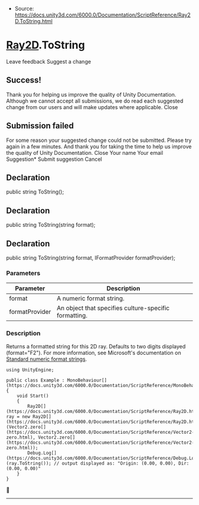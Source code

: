 * Source: https://docs.unity3d.com/6000.0/Documentation/ScriptReference/Ray2D.ToString.html

#  [Ray2D](https://docs.unity3d.com/6000.0/Documentation/ScriptReference/Ray2D.html).ToString
Leave feedback
Suggest a change
## Success!
Thank you for helping us improve the quality of Unity Documentation. Although we cannot accept all submissions, we do read each suggested change from our users and will make updates where applicable.
Close
## Submission failed
For some reason your suggested change could not be submitted. Please <a>try again</a> in a few minutes. And thank you for taking the time to help us improve the quality of Unity Documentation.
Close
Your name Your email Suggestion* Submit suggestion
Cancel
## Declaration
public string ToString(); 
## Declaration
public string ToString(string format); 
## Declaration
public string ToString(string format, IFormatProvider formatProvider); 
### Parameters
Parameter | Description  
---|---  
format | A numeric format string.  
formatProvider | An object that specifies culture-specific formatting.  
### Description
Returns a formatted string for this 2D ray.
Defaults to two digits displayed (format="F2"). For more information, see Microsoft's documentation on [Standard numeric format strings](https://docs.microsoft.com/en-us/dotnet/standard/base-types/standard-numeric-format-strings#FFormatString).
```
using UnityEngine;  
  
public class Example : MonoBehaviour[](https://docs.unity3d.com/6000.0/Documentation/ScriptReference/MonoBehaviour.html)
{
    void Start()
    {
        Ray2D[](https://docs.unity3d.com/6000.0/Documentation/ScriptReference/Ray2D.html) ray = new Ray2D[](https://docs.unity3d.com/6000.0/Documentation/ScriptReference/Ray2D.html)(Vector2.zero[](https://docs.unity3d.com/6000.0/Documentation/ScriptReference/Vector2-zero.html), Vector2.zero[](https://docs.unity3d.com/6000.0/Documentation/ScriptReference/Vector2-zero.html));
        Debug.Log[](https://docs.unity3d.com/6000.0/Documentation/ScriptReference/Debug.Log.html)(ray.ToString()); // output displayed as: "Origin: (0.00, 0.00), Dir: (0.00, 0.00)"
    }
}

```

* * *
